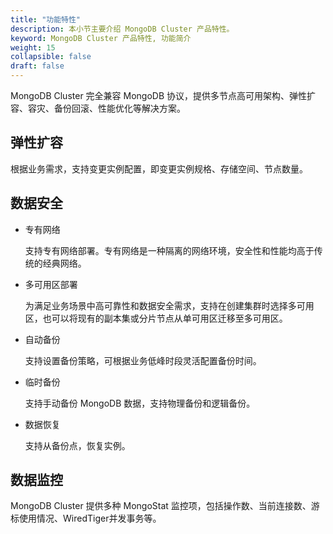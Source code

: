 ```yaml
---
title: "功能特性"
description: 本小节主要介绍 MongoDB Cluster 产品特性。 
keyword: MongoDB Cluster 产品特性, 功能简介 
weight: 15
collapsible: false
draft: false
---
```




MongoDB Cluster 完全兼容 MongoDB 协议，提供多节点高可用架构、弹性扩容、容灾、备份回滚、性能优化等解决方案。

## 弹性扩容

根据业务需求，支持变更实例配置，即变更实例规格、存储空间、节点数量。

## 数据安全

- 专有网络
  
  支持专有网络部署。专有网络是一种隔离的网络环境，安全性和性能均高于传统的经典网络。

- 多可用区部署
  
  为满足业务场景中高可靠性和数据安全需求，支持在创建集群时选择多可用区，也可以将现有的副本集或分片节点从单可用区迁移至多可用区。

- 自动备份
  
  支持设置备份策略，可根据业务低峰时段灵活配置备份时间。

- 临时备份
  
  支持手动备份 MongoDB 数据，支持物理备份和逻辑备份。

- 数据恢复
  
  支持从备份点，恢复实例。

## 数据监控

MongoDB Cluster 提供多种 MongoStat 监控项，包括操作数、当前连接数、游标使用情况、WiredTiger并发事务等。
